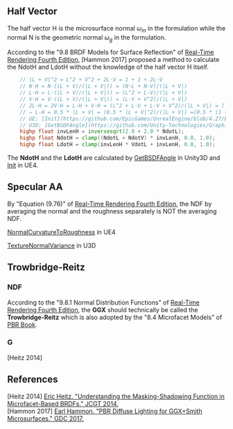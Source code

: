 ## Half Vector

The half vector H is the microsurface normal $\displaystyle \omega_m$ in the formulation while the normal N is the geometric normal $\displaystyle \omega_g$ in the formulation.  

According to the "9.8 BRDF Models for Surface Reflection" of [Real-Time Rendering Fourth Edition](https://www.realtimerendering.com/), \[Hammon 2017\] proposed a method to calculate the NdotH and LdotH without the knowledge of the half vector H itself.

```glsl
    // |L + V|^2 = L^2 + V^2 + 2L·V = 1 + 1 + 2L·V
    // N·H = N·((L + V)/(|L + V|)) = (N·L + N·V)/(|L + V|)
    // L·H = L·((L + V)/(|L + V|)) = (L^2 + L·V)/(|L + V|)
    // V·H = V·((L + V)/(|L + V|)) = (L·V + V^2)/(|L + V|)
    // 2L·H = 2V·H = L·H + V·H = (L^2 + L·V + L·V + V^2)/(|L + V|) = (|L + V|^2)/(|L + V|) = |L + V| = 1 + 1 + 2L·V
    // ⇒ L·H = 0.5 * |L + V| = (0.5 * |L + V|^2)/(|L + V|) =(0.5 * (1 + 1 + 2L·V))/(|L + V|) = 1/(|L + V|) + (L·V)/(|L + V|)
    // UE: [Init](https://github.com/EpicGames/UnrealEngine/blob/4.27/Engine/Shaders/Private/BRDF.ush#L31)
    // U3D: [GetBSDFAngle](https://github.com/Unity-Technologies/Graphics/blob/v10.8.0/com.unity.render-pipelines.core/ShaderLibrary/CommonLighting.hlsl#L361)
    highp float invLenH = inversesqrt(2.0 + 2.0 * NdotL);
    highp float NdotH = clamp((NdotL + NdotV) * invLenH, 0.0, 1.0);
    highp float LdotH = clamp(invLenH * VdotL + invLenH, 0.0, 1.0);
```

The **NdotH** and the **LdotH** are calculated by [GetBSDFAngle](https://github.com/Unity-Technologies/Graphics/blob/v10.8.0/com.unity.render-pipelines.core/ShaderLibrary/CommonLighting.hlsl#L361) in Unity3D and [Init](https://github.com/EpicGames/UnrealEngine/blob/4.27/Engine/Shaders/Private/BRDF.ush#L31) in UE4.  


## Specular AA

By "Equation \(9.76\)" of [Real-Time Rendering Fourth Edition](https://www.realtimerendering.com/), the NDF by averaging the normal and the roughness separately is NOT the averaging NDF.  

[NormalCurvatureToRoughness](https://github.com/EpicGames/UnrealEngine/blob/4.27/Engine/Shaders/Private/BasePassPixelShader.usf#L67) in UE4  

[TextureNormalVariance](https://github.com/Unity-Technologies/Graphics/blob/v10.8.0/com.unity.render-pipelines.core/ShaderLibrary/CommonMaterial.hlsl#L214) in U3D  

## Trowbridge-Reitz  

### NDF  

According to the "9.8.1 Normal Distribution Functions" of [Real-Time Rendering Fourth Edition](https://www.realtimerendering.com/), the **GGX** should technically be called the **Trowbridge-Reitz** which is also adopted by the "8.4 Microfacet Models" of [PBR Book](https://pbr-book.org/).  

### G  

\[Heitz 2014\] 

## References  

\[Heitz 2014\] [Eric Heitz. "Understanding the Masking-Shadowing Function in Microfacet-Based BRDFs." JCGT 2014.](https://jcgt.org/published/0003/02/03/)  
\[Hammon 2017\] [Earl Hammon. "PBR Diffuse Lighting for GGX+Smith Microsurfaces." GDC 2017.](https://www.gdcvault.com/play/1024478/PBR-Diffuse-Lighting-for-GGX)  

